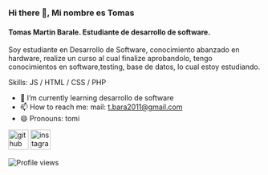 ### Hi there 👋, Mi nombre es Tomas
#### Tomas Martin Barale. Estudiante de desarrollo de software.
Soy estudiante en Desarrollo de Software, conocimiento abanzado en hardware, realize un curso al cual finalize aprobandolo, tengo conocimientos en software,testing, base de datos, lo cual estoy estudiando.

Skills: JS / HTML / CSS / PHP

- 🌱 I’m currently learning desarrollo de software 
- 📫 How to reach me: mail: t.bara2011@gmail.com 
- 😄 Pronouns: tomi 


[<img src='https://cdn.jsdelivr.net/npm/simple-icons@3.0.1/icons/github.svg' alt='github' height='40'>](https://github.com/barale98)  [<img src='https://cdn.jsdelivr.net/npm/simple-icons@3.0.1/icons/instagram.svg' alt='instagram' height='40'>](https://www.instagram.com/baraletomas/)  

![Profile views](https://gpvc.arturio.dev/barale98)  
